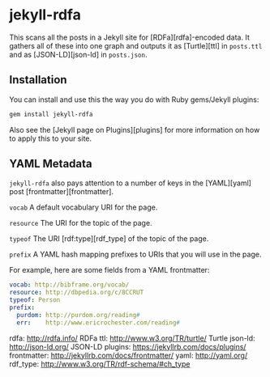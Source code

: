 # jekyll-rdfa

This scans all the posts in a Jekyll site for [RDFa][rdfa]-encoded
data. It gathers all of these into one graph and outputs it as
[Turtle][ttl] in `posts.ttl` and as [JSON-LD][json-ld] in
`posts.json`.

## Installation

You can install and use this the way you do with Ruby gems/Jekyll
plugins:

```bash
gem install jekyll-rdfa
```

Also see the [Jekyll page on Plugins][plugins] for more information on
how to apply this to your site.

## YAML Metadata

`jekyll-rdfa` also pays attention to a number of keys in the
[YAML][yaml] post [frontmatter][frontmatter].

`vocab`
A default vocabulary URI for the page.

`resource`
The URI for the topic of the page.

`typeof`
The URI [rdf:type][rdf_type] of the topic of the page.

`prefix`
A YAML hash mapping prefixes to URIs that you will use in the page.

For example, here are some fields from a YAML frontmatter:

```yaml
vocab: http://bibframe.org/vocab/
resource: http://dbpedia.org/c/8CCRUT
typeof: Person
prefix:
  purdom: http://purdom.org/reading#
  err:    http://www.ericrochester.com/reading#
```

rdfa: http://rdfa.info/ RDFa
ttl: http://www.w3.org/TR/turtle/ Turtle
json-ld: http://json-ld.org/ JSON-LD
plugins: https://jekyllrb.com/docs/plugins/
frontmatter: http://jekyllrb.com/docs/frontmatter/
yaml: http://yaml.org/
rdf_type: http://www.w3.org/TR/rdf-schema/#ch_type
